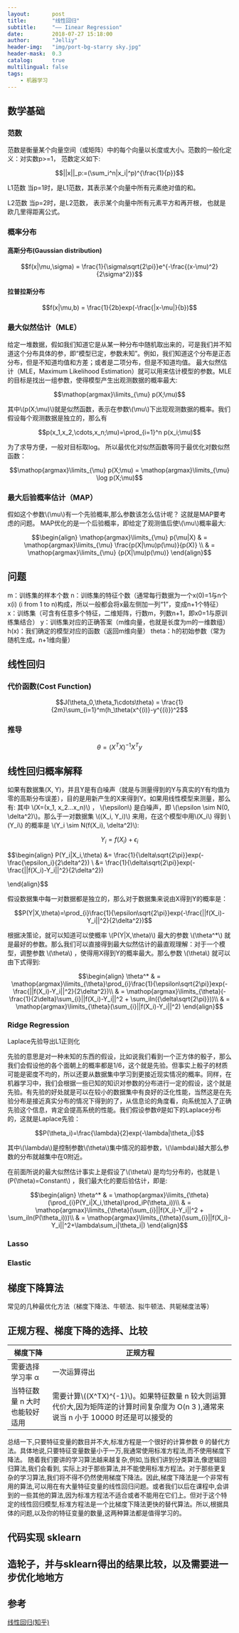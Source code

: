 ```yaml
---
layout:       post
title:        "线性回归"
subtitle:     "—— Iinear Regression"
date:         2018-07-27 15:18:00
author:       "Jelliy"
header-img:   "img/port-bg-starry sky.jpg"
header-mask:  0.3
catalog:      true
multilingual: false
tags:
    - 机器学习
---
```


## 数学基础
### 范数
范数是衡量某个向量空间（或矩阵）中的每个向量以长度或大小。范数的一般化定义：对实数p>=1， 范数定义如下:

$$||x||_p:=(\sum_i^n|x_i|^p)^{\frac{1}{p}}$$  

L1范数
当p=1时，是L1范数，其表示某个向量中所有元素绝对值的和。

L2范数
当p=2时，是L2范数， 表示某个向量中所有元素平方和再开根， 也就是欧几里得距离公式。

### 概率分布
#### 高斯分布(Gaussian distribution)

$$f(x|\mu,\sigma) = \frac{1}{\sigma\sqrt{2\pi}}e^{-\frac{(x-\mu)^2}{2\sigma^2}}$$

#### 拉普拉斯分布

$$f(x|\mu,b) = \frac{1}{2b}exp(-\frac{|x-\mu|}{b})$$ 

### 最大似然估计（MLE）

给定一堆数据，假如我们知道它是从某一种分布中随机取出来的，可是我们并不知道这个分布具体的参，即“模型已定，参数未知”。例如，我们知道这个分布是正态分布，但是不知道均值和方差；或者是二项分布，但是不知道均值。 最大似然估计（MLE，Maximum Likelihood Estimation）就可以用来估计模型的参数。MLE的目标是找出一组参数，使得模型产生出观测数据的概率最大:

$$\mathop{argmax}\limits_{\mu} p(X;\mu)$$

其中\\(p(X;\mu)\\)就是似然函数，表示在参数\\(\mu\\)下出现观测数据的概率。我们假设每个观测数据是独立的，那么有

$$p(x_1,x_2,\cdots,x_n;\mu)=\prod_{i=1}^n p(x_i;\mu)$$

为了求导方便，一般对目标取log。 所以最优化对似然函数等同于最优化对数似然函数：

$$\mathop{argmax}\limits_{\mu} p(X;\mu) = \mathop{argmax}\limits_{\mu} \log p(X;\mu)$$

### 最大后验概率估计（MAP）

假如这个参数\\(\mu\\)有一个先验概率,那么参数该怎么估计呢？
这就是MAP要考虑的问题。 MAP优化的是一个后验概率，即给定了观测值后使\\(\mu\\)概率最大:

$$\begin{align}
\mathop{argmax}\limits_{\mu} p(\mu|X) & = \mathop{argmax}\limits_{\mu} \frac{p(X|\mu)p(\mu)}{p(X)} \\
& = \mathop{argmax}\limits_{\mu} {p(X|\mu)p(\mu)} 
\end{align}$$

## 问题

m：训练集的样本个数 
n：训练集的特征个数（通常每行数据为一个x(0)=1与n个x(i) (i from 1 to n)构成，所以一般都会将x最左侧加一列“1”，变成n+1个特征） 
x：训练集（可含有任意多个特征，二维矩阵，行数m，列数n+1，即x0=1与原训练集结合） 
y：训练集对应的正确答案（m维向量，也就是长度为m的一维数组） 
h(x)：我们确定的模型对应的函数（返回m维向量） 
theta：h的初始参数（常为随机生成。n+1维向量）

## 线性回归

### 代价函数(Cost Function)

$$J(\theta_0,\theta_1\cdots\theta) = \frac{1}{2m}\sum_{i=1}^m(h_\theta(x^{(i)}-y^{(i)})^2$$

### 推导

$$\theta = (X^TX)^{-1}X^Ty$$

## 线性回归概率解释
如果有数据集(X, Y)，并且Y是有白噪声（就是与测量得到的Y与真实的Y有均值为零的高斯分布误差），目的是用新产生的X来得到Y。如果用线性模型来测量，那么有:
其中 \\(X=(x_1, x_2...x_n)\\) ， \\(\epsilon\\) 是白噪声，即 \\(\epsilon \sim N(0, \delta^2)\\)。那么于一对数据集 \\((X_i, Y_i)\\) 来用，在这个模型中用\\(X_i\\) 得到 \\(Y_i\\) 的概率是 \\(Y_i \sim N(f(X_i), \delta^2)\\):

$$Y_i = f(X_i) + \epsilon_i$$

$$\begin{align}
P(Y_i|X_i,\theta) &= \frac{1}{\delta\sqrt{2\pi}}exp(-\frac{\epsilon_i}{2\delta^2}) \\
&= \frac{1}{\delta\sqrt{2\pi}}exp(-\frac{||f(X_i)-Y_i||^2}{2\delta^2})

\end{align}$$

假设数据集中每一对数据都是独立的，那么对于数据集来说由X得到Y的概率是：

$$P(Y|X,\theta)=\prod_{i}\frac{1}{\epsilon\sqrt{2\pi}}exp(-\frac{||f(X_i)-Y_i||^2}{2\delta^2})$$

根据决策论，就可以知道可以使概率 \\(P(Y\|X,\theta)\\) 最大的参数 \\(\theta^*\\) 就是最好的参数。那么我们可以直接得到最大似然估计的最直观理解：对于一个模型，调整参数 \\(\theta\\) ，使得用X得到Y的概率最大。那么参数 \\(\theta\\) 就可以由下式得到:

$$\begin{align}
\theta^* & = \mathop{argmax}\limits_{\theta}\prod_{i}\frac{1}{\epsilon\sqrt{2\pi}}exp(-\frac{||f(X_i)-Y_i||^2}{2\delta^2})\\
& = \mathop{argmax}\limits_{\theta}(-\frac{1}{2\delta}\sum_{i}||f(X_i)-Y_i||^2 + \sum_iln({\delta\sqrt{2\pi}}))\\
& = \mathop{argmax}\limits_{\theta}(\sum_{i}||f(X_i)-Y_i||^2)
\end{align}$$

### Ridge Regression 
Laplace先验导出L1正则化

先验的意思是对一种未知的东西的假设，比如说我们看到一个正方体的骰子，那么我们会假设他的各个面朝上的概率都是1/6，这个就是先验。但事实上骰子的材质可能是密度不均的，所以还要从数据集中学习到更接近现实情况的概率。同样，在机器学习中，我们会根据一些已知的知识对参数的分布进行一定的假设，这个就是先验。有先验的好处就是可以在较小的数据集中有良好的泛化性能，当然这是在先验分布是接近真实分布的情况下得到的了，从信息论的角度看，向系统加入了正确先验这个信息，肯定会提高系统的性能。我们假设参数$\theta$是如下的Laplace分布的，这就是Laplace先验：

$$P(\theta_i)=\frac{\lambda}{2}exp(-\lambda|\theta_i|)$$

其中\\(\lambda\\)是控制参数\\(\theta\\)集中情况的超参数，\\(\lambda\\)越大那么参数的分布就越集中在0附近。

在前面所说的最大似然估计事实上是假设了\\(\theta\\) 是均匀分布的，也就是 \\(P(\theta)=Constant\\) ，我们最大化的要后验估计，即是:

$$\begin{align}
\theta^* & = \mathop{argmax}\limits_{\theta}(\prod_{i}P(Y_i|X_i,\theta)\prod_iP(\theta_i))\\
 & = \mathop{argmax}\limits_{\theta}(\sum_{i}||f(X_i)-Y_i||^2 + \sum_iln(P(\theta_i)))\\
 & = \mathop{argmax}\limits_{\theta}(\sum_{i}||f(X_i)-Y_i||^2+\lambda\sum_i|\theta_i|)
\end{align}$$

### Lasso

### Elastic


## 梯度下降算法
常见的几种最优化方法（梯度下降法、牛顿法、拟牛顿法、共轭梯度法等）

## 正规方程、梯度下降的选择、比较

| 梯度下降 | 正规方程 |
| ------ | ------ | 
| 需要选择学习率 α | 一次运算得出 | 
| 当特征数量 n 大时也能较好适用 | 需要计算\\((X^TX)^{-1}\\)。如果特征数量 n 较大则运算代价大,因为矩阵逆的计算时间复杂度为 O(n 3 ),通常来说当 n 小于 10000 时还是可以接受的 | 

总结一下,只要特征变量的数目并不大,标准方程是一个很好的计算参数 θ 的替代方法。具体地说,只要特征变量数量小于一万,我通常使用标准方程法,而不使用梯度下降法。 
随着我们要讲的学习算法越来越复杂,例如,当我们讲到分类算法,像逻辑回归算法,我们会看到, 实际上对于那些算法,并不能使用标准方程法。对于那些更复杂的学习算法,我们将不得不仍然使用梯度下降法。因此,梯度下降法是一个非常有用的算法,可以用在有大量特征变量的线性回归问题。或者我们以后在课程中,会讲到的一些其他的算法,因为标准方程法不适合或者不能用在它们上。但对于这个特定的线性回归模型,标准方程法是一个比梯度下降法更快的替代算法。所以,根据具体的问题,以及你的特征变量的数量,这两种算法都是值得学习的。

## 代码实现 sklearn

## 造轮子，并与sklearn得出的结果比较，以及需要进一步优化地地方

## 参考

[线性回归(知乎)](https://www.zhihu.com/question/23536142)
